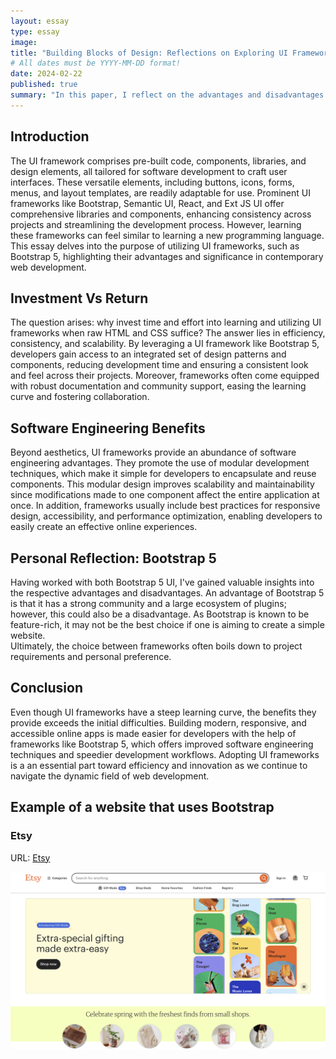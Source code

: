 ```yaml
---
layout: essay
type: essay
image: 
title: "Building Blocks of Design: Reflections on Exploring UI Frameworks"
# All dates must be YYYY-MM-DD format!
date: 2024-02-22
published: true
summary: "In this paper, I reflect on the advantages and disadvantages of using a UI framework, as well as my learning journey with the Bootstrap UI framework."
---
```


## Introduction
The UI framework comprises pre-built code, components, libraries, and design elements, all tailored for software development to craft user interfaces. These versatile elements, including buttons, icons, forms, menus, and layout templates, are readily adaptable for use. Prominent UI frameworks like Bootstrap, Semantic UI, React, and Ext JS UI offer comprehensive libraries and components, enhancing consistency across projects and streamlining the development process. However, learning these frameworks can feel similar to learning a new programming language. This essay delves into the purpose of utilizing UI frameworks, such as Bootstrap 5, highlighting their advantages and significance in contemporary web development.

## Investment Vs Return
The question arises: why invest time and effort into learning and utilizing UI frameworks when raw HTML and CSS suffice? The answer lies in efficiency, consistency, and scalability. By leveraging a UI framework like Bootstrap 5, developers gain access to an integrated set of design patterns and components, reducing development time and ensuring a consistent look and feel across their projects. Moreover, frameworks often come equipped with robust documentation and community support, easing the learning curve and fostering collaboration.

## Software Engineering Benefits
Beyond aesthetics, UI frameworks provide an abundance of software engineering advantages. They promote the use of modular development techniques, which make it simple for developers to encapsulate and reuse components. This modular design improves scalability and maintainability since modifications made to one component affect the entire application at once. In addition, frameworks usually include best practices for responsive design, accessibility, and performance optimization, enabling developers to easily create an effective online experiences.

## Personal Reflection: Bootstrap 5
Having worked with both Bootstrap 5 UI, I've gained valuable insights into the respective advantages and disadvantages. An advantage of Bootstrap 5 is that it has a strong community and a large ecosystem of plugins; however, this could also be a disadvantage. As Bootstrap is known to be feature-rich, it may not be the best choice if one is aiming to create a simple website.  
Ultimately, the choice between frameworks often boils down to project requirements and personal preference.

## Conclusion
Even though UI frameworks have a steep learning curve, the benefits they provide exceeds the initial difficulties. Building modern, responsive, and accessible online apps is made easier for developers with the help of frameworks like Bootstrap 5, which offers improved software engineering techniques and speedier development workflows. Adopting UI frameworks is a an essential part toward efficiency and innovation as we continue to navigate the dynamic field of web development.

## Example of a website that uses Bootstrap
### Etsy

URL: [Etsy](https://www.etsy.com/)

<img width="700px" 
     class="rounded text-center pe-4" 
     src="../img/Etsy.png" >
